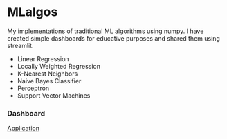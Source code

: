 # MLalgos
My implementations of traditional ML algorithms using numpy. I have created simple dashboards for educative purposes and shared them using streamlit.
* Linear Regression
* Locally Weighted Regression
* K-Nearest Neighbors
* Naive Bayes Classifier
* Perceptron
* Support Vector Machines


### Dashboard
[Application](https://share.streamlit.io/sulmank/mlalgos/main/Algos/app.py)
